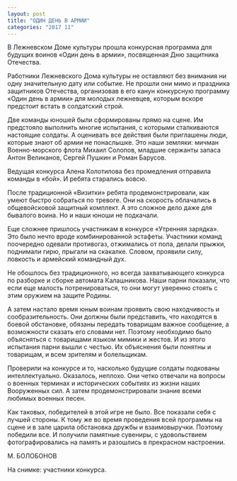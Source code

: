 ```yaml
---
layout: post
title: "ОДИН ДЕНЬ В АРМИИ"
categories: "2017 11"
---
```


В Лежневском Доме культуры прошла конкурсная программа для будущих воинов «Один день в армии», посвященная Дню защитника Отечества.

Работники Лежневского Дома культуры не оставляют без внимания ни одну значительную дату или событие. Не прошли они мимо и праздника защитников Отечества, организовав в его канун конкурсную программу «Один день в армии» для молодых лежневцев, которым вскоре предстоит встать в солдатский строй.

Две команды юношей были сформированы прямо на сцене. Им предстояло выполнить многие испытания, с которыми сталкиваются настоящие солдаты. А оценивать все действия были приглашены люди, которые знают об армии не понаслышке. Это наши земляки: мичман Военно-морского флота Михаил Солопов, младшие сержанты запаса Антон Великанов, Сергей Пушкин и Роман Барусов.

Ведущая конкурса Алена Колотилова без промедления отправила команды в «бой». И ребята старались вовсю.

После традиционной «Визитки» ребята продемонстрировали, как умеют быстро собраться по тревоге. Они на скорость облачались в общевойсковой защитный комплект. А это сложное дело даже для бывалого воина. Но и наши юноши не подкачали.

Еще сложнее пришлось участникам в конкурсе «Утренняя зарядка». Это было нечто вроде комбинированной эстафеты. Участники команд поочередно одевали противогаз, отжимались от пола, делали прыжки, поднимали гирю, прыгали на скакалке. Словом, проявили силу, ловкость и армейский командный дух.

Не обошлось без традиционного, но всегда захватывающего конкурса по разборке и сборке автомата Калашникова. Наши парни показали, что если еще малость потренироваться, то они могут уверенно стоять с этим оружием на защите Родины.

А затем настало время юным воинам проявить свою находчивость и сообразительность. Они должны были представить, что находятся в боевой обстановке, обязаны передать товарищам важное сообщение, а возможности сказать его словами нет. Поэтому необходимо было объясняться с товарищами языком мимики и жестов. И из этого испытания парни вышли с честью. Их объяснения были понятны и товарищам, и всем зрителям и болельщикам.

Проверили на конкурсе и то, насколько будущие солдаты подкованы интеллектуально. Оказалось, неплохо. Они четко отвечали на вопросы о военных терминах и исторических событиях из жизни наших Вооруженных сил. А затем продемонстрировали знание всеми любимых военных песен.

Как таковых, победителей в этой игре не было. Все показали себя с лучшей стороны. К тому же во время проведения всей программы на сцене и в зале царила обстановка дружбы и взаимовыручки. Поэтому победили все. И получили памятные сувениры, с удовольствием фотографировались на память и разошлись в прекрасном настроении.

М. БОЛОБОНОВ

На снимке: участники конкурса.


